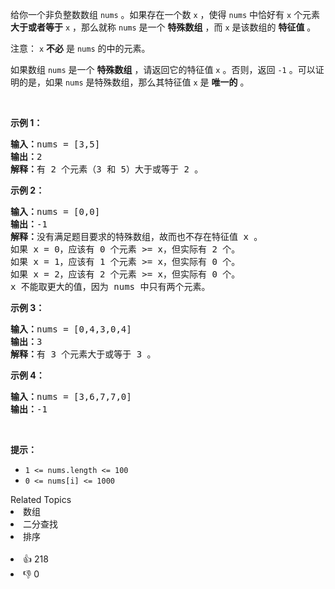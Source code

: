 <p>给你一个非负整数数组 <code>nums</code> 。如果存在一个数 <code>x</code> ，使得 <code>nums</code> 中恰好有 <code>x</code> 个元素 <strong>大于或者等于</strong> <code>x</code> ，那么就称 <code>nums</code> 是一个 <strong>特殊数组</strong> ，而 <code>x</code> 是该数组的 <strong>特征值</strong> 。</p>

<p>注意： <code>x</code> <strong>不必</strong> 是 <code>nums</code> 的中的元素。</p>

<p>如果数组 <code>nums</code> 是一个 <strong>特殊数组</strong> ，请返回它的特征值 <code>x</code> 。否则，返回<em> </em><code>-1</code> 。可以证明的是，如果 <code>nums</code> 是特殊数组，那么其特征值 <code>x</code> 是 <strong>唯一的</strong> 。</p>

<p>&nbsp;</p>

<p><strong>示例 1：</strong></p>

<pre><strong>输入：</strong>nums = [3,5]
<strong>输出：</strong>2
<strong>解释：</strong>有 2 个元素（3 和 5）大于或等于 2 。
</pre>

<p><strong>示例 2：</strong></p>

<pre><strong>输入：</strong>nums = [0,0]
<strong>输出：</strong>-1
<strong>解释：</strong>没有满足题目要求的特殊数组，故而也不存在特征值 x 。
如果 x = 0，应该有 0 个元素 &gt;= x，但实际有 2 个。
如果 x = 1，应该有 1 个元素 &gt;= x，但实际有 0 个。
如果 x = 2，应该有 2 个元素 &gt;= x，但实际有 0 个。
x 不能取更大的值，因为 nums 中只有两个元素。</pre>

<p><strong>示例 3：</strong></p>

<pre><strong>输入：</strong>nums = [0,4,3,0,4]
<strong>输出：</strong>3
<strong>解释：</strong>有 3 个元素大于或等于 3 。
</pre>

<p><strong>示例 4：</strong></p>

<pre><strong>输入：</strong>nums = [3,6,7,7,0]
<strong>输出：</strong>-1
</pre>

<p>&nbsp;</p>

<p><strong>提示：</strong></p>

<ul> 
 <li><code>1 &lt;= nums.length &lt;= 100</code></li> 
 <li><code>0 &lt;= nums[i] &lt;= 1000</code></li> 
</ul>

<div><div>Related Topics</div><div><li>数组</li><li>二分查找</li><li>排序</li></div></div><br><div><li>👍 218</li><li>👎 0</li></div>